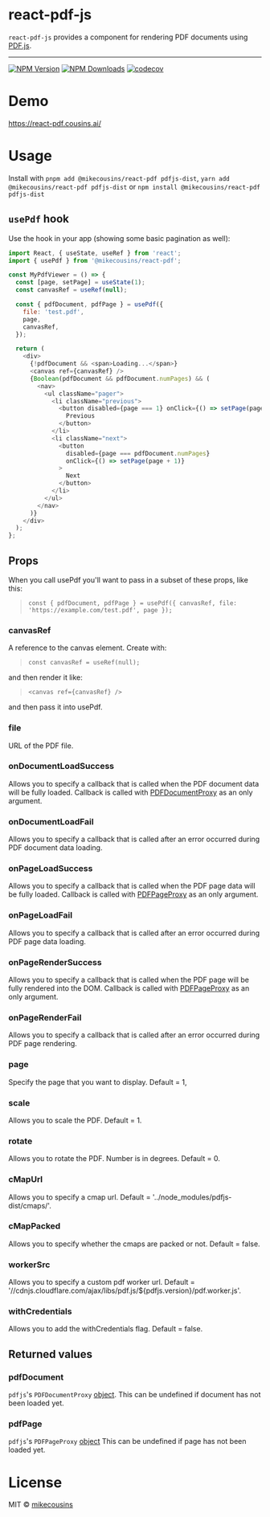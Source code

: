 # react-pdf-js

`react-pdf-js` provides a component for rendering PDF documents using [PDF.js](http://mozilla.github.io/pdf.js/).

---

[![NPM Version](https://img.shields.io/npm/v/@mikecousins/react-pdf.svg?style=flat-square)](https://www.npmjs.com/package/@mikecousins/react-pdf)
[![NPM Downloads](https://img.shields.io/npm/dm/@mikecousins/react-pdf.svg?style=flat-square)](https://www.npmjs.com/package/@mikecousins/react-pdf)
[![codecov](https://codecov.io/gh/mikecousins/react-pdf-js/branch/master/graph/badge.svg)](https://codecov.io/gh/mikecousins/react-pdf-js)

# Demo

https://react-pdf.cousins.ai/

# Usage

Install with `pnpm add @mikecousins/react-pdf pdfjs-dist`, `yarn add @mikecousins/react-pdf pdfjs-dist` or `npm install @mikecousins/react-pdf pdfjs-dist`

## `usePdf` hook

Use the hook in your app (showing some basic pagination as well):

```js
import React, { useState, useRef } from 'react';
import { usePdf } from '@mikecousins/react-pdf';

const MyPdfViewer = () => {
  const [page, setPage] = useState(1);
  const canvasRef = useRef(null);

  const { pdfDocument, pdfPage } = usePdf({
    file: 'test.pdf',
    page,
    canvasRef,
  });

  return (
    <div>
      {!pdfDocument && <span>Loading...</span>}
      <canvas ref={canvasRef} />
      {Boolean(pdfDocument && pdfDocument.numPages) && (
        <nav>
          <ul className="pager">
            <li className="previous">
              <button disabled={page === 1} onClick={() => setPage(page - 1)}>
                Previous
              </button>
            </li>
            <li className="next">
              <button
                disabled={page === pdfDocument.numPages}
                onClick={() => setPage(page + 1)}
              >
                Next
              </button>
            </li>
          </ul>
        </nav>
      )}
    </div>
  );
};
```

## Props

When you call usePdf you'll want to pass in a subset of these props, like this:

> `const { pdfDocument, pdfPage } = usePdf({ canvasRef, file: 'https://example.com/test.pdf', page });`

### canvasRef

A reference to the canvas element. Create with:

> `const canvasRef = useRef(null);`

and then render it like:

> `<canvas ref={canvasRef} />`

and then pass it into usePdf.

### file

URL of the PDF file.

### onDocumentLoadSuccess

Allows you to specify a callback that is called when the PDF document data will be fully loaded.
Callback is called with [PDFDocumentProxy](https://github.com/mozilla/pdf.js/blob/master/src/display/api.js#L579)
as an only argument.

### onDocumentLoadFail

Allows you to specify a callback that is called after an error occurred during PDF document data loading.

### onPageLoadSuccess

Allows you to specify a callback that is called when the PDF page data will be fully loaded.
Callback is called with [PDFPageProxy](https://github.com/mozilla/pdf.js/blob/master/src/display/api.js#L897)
as an only argument.

### onPageLoadFail

Allows you to specify a callback that is called after an error occurred during PDF page data loading.

### onPageRenderSuccess

Allows you to specify a callback that is called when the PDF page will be fully rendered into the DOM.
Callback is called with [PDFPageProxy](https://github.com/mozilla/pdf.js/blob/master/src/display/api.js#L897)
as an only argument.

### onPageRenderFail

Allows you to specify a callback that is called after an error occurred during PDF page rendering.

### page

Specify the page that you want to display. Default = 1,

### scale

Allows you to scale the PDF. Default = 1.

### rotate

Allows you to rotate the PDF. Number is in degrees. Default = 0.

### cMapUrl

Allows you to specify a cmap url. Default = '../node_modules/pdfjs-dist/cmaps/'.

### cMapPacked

Allows you to specify whether the cmaps are packed or not. Default = false.

### workerSrc

Allows you to specify a custom pdf worker url. Default = '//cdnjs.cloudflare.com/ajax/libs/pdf.js/\${pdfjs.version}/pdf.worker.js'.

### withCredentials

Allows you to add the withCredentials flag. Default = false.

## Returned values

### pdfDocument

`pdfjs`'s `PDFDocumentProxy` [object](https://github.com/mozilla/pdf.js/blob/master/src/display/api.js#L579).
This can be undefined if document has not been loaded yet.

### pdfPage

`pdfjs`'s `PDFPageProxy` [object](https://github.com/mozilla/pdf.js/blob/master/src/display/api.js#L897)
This can be undefined if page has not been loaded yet.

# License

MIT © [mikecousins](https://github.com/mikecousins)
